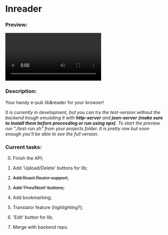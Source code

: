 # lnreader

### Preview:

![readerPreview](https://github.com/lnn0q/lnreader/blob/main/preview/lnreader.mp4)

<!-- <video width="320" height="240" controls> -->
  <!-- <source src="./preview/lnreader.mp4" type="video/mp4"> -->
<!-- </video> -->

### Description:

Your handy e-pub lib&amp;reader for your browser!



_It is currently in development, but you can try the test-version without the backend trough emulating it with **http-server** and **json-server** **(make sure to install them before proceeding or run using npx)**. To start the preview run "./test-run.sh" from your projects folder. It is pretty raw but soon enough you'll be able to see the full version._

### Current tasks:

0. Finish the API;

1. Add 'Upload/Delete' buttons for lib;

2. ~~Add React Router support~~;

3. ~~Add 'Prev/Next' buttons~~;

4. Add bookmarking;

5. Translator feature (_highlighting?_);

6. 'Edit' button for lib;

7. Merge with backend repo.


